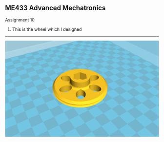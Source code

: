 ME433 Advanced Mechatronics
---------------------------------
Assignment 10

1. This is the wheel which I designed 
---------------------------------
<img src="https://github.com/seanbai2008/ME433_2016/blob/master/HW10/wheel.png">

